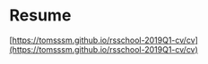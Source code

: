 # Resume
[https://tomsssm.github.io/rsschool-2019Q1-cv/cv](https://tomsssm.github.io/rsschool-2019Q1-cv/cv)
